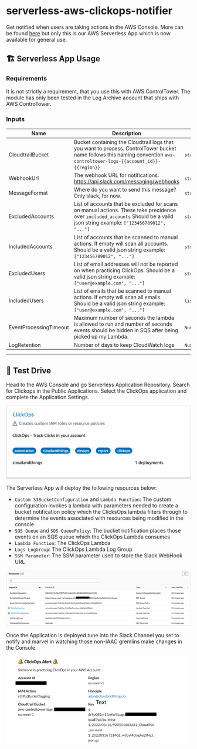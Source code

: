 # serverless-aws-clickops-notifier

Get notified when users are taking actions in the AWS Console. More can be found [here](https://medium.com/cloudandthings/aws-clickoops-1b8cabc9b8e3) but only this is our AWS Serverless App which is now available for general use.
## 🏗️ Serverless App Usage
### Requirements

It is not strictly a requirement, that you use this with AWS ControlTower. The module has only been tested in the Log Archive account that ships with AWS ControTower. 

### Inputs

| Name | Description | Type | Default | Required |
|------|-------------|------|---------|:--------:|
| CloudtrailBucket | Bucket containing the Cloudtrail logs that you want to process. ControlTower bucket name follows this naming convention `aws-controltower-logs-{{account_id}}-{{region}}` | `string` | n/a | yes |
| WebhookUrl | The webhook URL for notifications. https://api.slack.com/messaging/webhooks | `string` | n/a | yes |
| MessageFormat | Where do you want to send this message? Only slack, for now. | `string` | `"slack"` | no |
| ExcludedAccounts| List of accounts that be excluded for scans on manual actions. These take precidence over `included_accounts` Should be a valid json string example: `["123456789012", "..."]` | `string` | `[]` | no |
| IncludedAccounts | List of accounts that be scanned to manual actions. If empty will scan all accounts. Should be a valid json string example: `["123456789012", "..."]` | `string` | `[]` | no |
| ExcludedUsers | List of email addresses will not be reported on when practicing ClickOps.  Should be a valid json string example: `["user@example.com", "..."]` | `string` | `[]` | no |
| IncludedUsers| List of emails that be scanned to manual actions. If empty will scan all emails. Should be a valid json string example: `["user@example.com", "..."]` | `list(string)` | `[]` | no |
| EventProcessingTimeout | Maximum number of seconds the lambda is allowed to run and number of seconds events should be hidden in SQS after being picked up my Lambda. | `Number` | `60` | no |
| LogRetention | Number of days to keep CloudWatch logs | `Number` | `30` | no |

----
## 🚙 Test Drive

Head to the AWS Console and go Serverless Application Repository. Search for Clickops in the Public Applications. Select the ClickOps application and complete the Application Settings. 

![ClickOps Application](https://github.com/cloudandthings/terraform-aws-clickops-notifier/blob/ca0d58c07729ddd857ffb43b484b6fdbd35a0508/sam/images/clickops-application.png?raw=true)

The Serverless App will deploy the following resources below:

- `Custom S3BucketConfiguration` and `Lambda Function`: The custom configuration invokes a lambda with parameters needed to create a bucket notification policy which the ClicksOps lambda filters through to determine the events associated with resources being modified in the console
- `SQS Queue`	and `SQS QueuePolicy`: The bucket notification places those events on an SQS queue which the ClickOps Lambda consumes
- `Lambda Function`: The ClickOps Lambda
- `Logs LogGroup`: The ClickOps Lambda Log Group
- `SSM Parameter`: The SSM parameter used to store the Slack WebHook URL

![CloudFormation Resources](https://github.com/cloudandthings/terraform-aws-clickops-notifier/blob/ca0d58c07729ddd857ffb43b484b6fdbd35a0508/sam/images/clickops-resource-list.png?raw=true)

Once the Application is deployed tune into the Slack Channel you set to notify and marvel in watching those non-IAAC gremlins make changes in the Console.

![ClicksOps ](https://github.com/cloudandthings/terraform-aws-clickops-notifier/blob/8a1f076e42107011a4826304c67d3f99e348f5ad/sam/images/clickops-slack-message.png?raw=true)